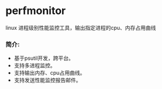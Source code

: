 perfmonitor
===========

linux 进程级别性能监控工具，输出指定进程的cpu、内存占用曲线

### 简介:
* 基于psutil开发，跨平台。
* 支持多进程监控。
* 支持输出内存、cpu占用曲线。
* 支持发送性能监控报告邮件。
